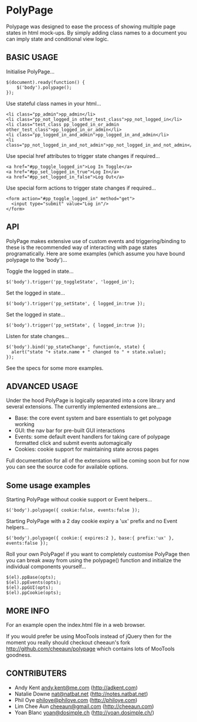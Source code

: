 PolyPage
========
Polypage was designed to ease the process of showing 
multiple page states in html mock-ups. 
By simply adding class names to a document you can 
imply state and conditional view logic.


BASIC USAGE
-----------

Initialise PolyPage...

    $(document).ready(function() {
    	$('body').polypage();
    });

Use stateful class names in your html...

    <li class="pp_admin">pp_admin</li>
    <li class="pp_not_logged_in other_test_class">pp_not_logged_in</li>
    <li class="test_class pp_logged_in_or_admin other_test_class">pp_logged_in_or_admin</li>
    <li class="pp_logged_in_and_admin">pp_logged_in_and_admin</li>
    <li class="pp_not_logged_in_and_not_admin">pp_not_logged_in_and_not_admin</li>

Use special href attributes to trigger state changes if required...

    <a href="#pp_toggle_logged_in">Log In Toggle</a>
    <a href="#pp_set_logged_in_true">Log In</a>
    <a href="#pp_set_logged_in_false">Log Out</a>


Use special form actions to trigger state changes if required...

    <form action="#pp_toggle_logged_in" method="get">
      <input type="submit" value="Log in"/>
    </form>


API
---

PolyPage makes extensive use of custom events and triggering/binding to these is the recommended way of interacting with page states programatically. Here are some examples (which assume you have bound polypage to the 'body')...

Toggle the logged in state...

    $('body').trigger('pp_toggleState', 'logged_in');

Set the logged in state...

    $('body').trigger('pp_setState', { logged_in:true });

Set the logged in state...

    $('body').trigger('pp_setState', { logged_in:true });

Listen for state changes...

    $('body').bind('pp_stateChange', function(e, state) { 
      alert("state "+ state.name + " changed to " + state.value); 
    });

See the specs for some more examples.

ADVANCED USAGE
--------------

Under the hood PolyPage is logically separated into a core library and several extensions. The currently implemented extensions are...

- Base: the core event system and bare essentials to get polypage working
- GUI: the nav bar for pre-built GUI interactions
- Events: some default event handlers for taking care of polypage formatted click and submit events automagically
- Cookies: cookie support for maintaining state across pages

Full documentation for all of the extensions will be coming soon but for now you can see the source code for available options.

Some usage examples
----------------------

Starting PolyPage without cookie support or Event helpers...

    $('body').polypage({ cookie:false, events:false });


Starting PolyPage with a 2 day cookie expiry a 'ux' prefix and no Event helpers...

    $('body').polypage({ cookie:{ expires:2 }, base:{ prefix:'ux' }, events:false });

Roll your own PolyPage! if you want to completely customise PolyPage then you can break away from using the polypage() function and initialize the individual components yourself...

    $(el).ppBase(opts);
    $(el).ppEvents(opts);
    $(el).ppGUI(opts);
    $(el).ppCookie(opts);


MORE INFO
---------
For an example open the index.html file in a web browser.

If you would prefer be using MooTools instead of jQuery then for the moment you really should checkout cheeaun's fork http://github.com/cheeaun/polypage which contains lots of MooTools goodness.

CONTRIBUTERS
------------
- Andy Kent <andy.kent@me.com> (http://adkent.com)
- Natalie Downe <nat@natbat.net> (http://notes.natbat.net)
- Phil Oye <philoye@philoye.com> (http://philoye.com)
- Lim Chee Aun <cheeaun@gmail.com> (http://cheeaun.com)
- Yoan Blanc <yoan@dosimple.ch> (http://yoan.dosimple.ch/)
